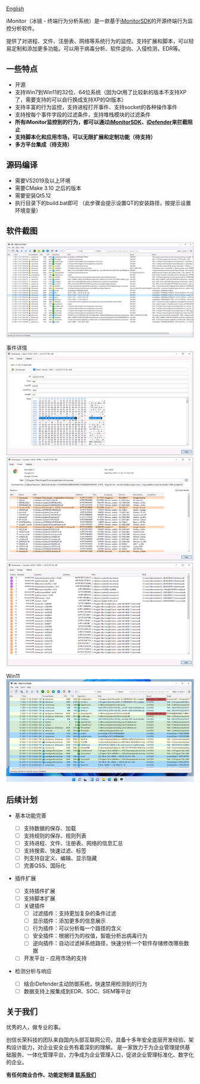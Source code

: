 [English](./README_EN.md) 

iMonitor（冰镜 - 终端行为分析系统）是一款基于[iMonitorSDK](https://github.com/wecooperate/iMonitorSDK)的开源终端行为监控分析软件。

提供了对进程、文件、注册表、网络等系统行为的监控。支持扩展和脚本，可以轻易定制和添加更多功能。可以用于病毒分析、软件逆向、入侵检测，EDR等。

## 一些特点

-   开源
-   支持Win7到Win11的32位、64位系统（因为Qt用了比较新的版本不支持XP了，需要支持的可以自行换成支持XP的Qt版本）
-   支持丰富的行为监控，支持进程打开事件、支持socket的各种操作事件
-   支持按每个事件字段的过滤条件，支持堆栈模块的过滤条件
-   **所有iMonitor监控到的行为，都可以通过[iMonitorSDK](https://github.com/wecooperate/iMonitorSDK)、[iDefender](https://github.com/wecooperate/iDefender)来拦截阻止**
-   **支持脚本化和应用市场，可以无限扩展和定制功能（待支持）**
-   **多方平台集成（待支持）**

## 源码编译

-   需要VS2019及以上环境
-   需要CMake 3.10 之后的版本
-   需要安装Qt5.12
-   执行目录下的build.bat即可 （此步骤会提示设置QT的安装路径，按提示设置环境变量）

## 软件截图

![normal](./doc/normal.png)

事件详情
![](./doc/bin.png)
![process](./doc/process.png)
![callstack](./doc/callstack.png)

Win11
![color](./doc/color.png)

## 后续计划

- 基本功能完善

  - [ ] 支持数据的保存、加载
  - [ ] 支持规则的保存、规则列表
  - [ ] 支持进程、文件、注册表、网络的信息汇总
  - [ ] 支持搜索、快速过滤、标签
  - [ ] 列支持自定义、编辑、显示隐藏
  - [ ] 完善QSS、国际化
- 插件扩展

  - [ ] 支持插件扩展
  - [ ] 支持脚本扩展
  - [ ] 关键插件
    - [ ] 过滤插件：支持更加复杂的条件过滤
    - [ ] 显示插件：添加更多的信息展示
    - [ ] 行为插件：可以分析每一个路径的含义
    - [ ] 安全插件：根据行为的权值，智能分析出病毒行为
    - [ ] 逆向插件：自动过滤掉系统路径，快速分析一个软件存储修改哪些数据
  - [ ] 开发平台 - 应用市场的支持
- 检测分析与响应

  - [ ] 结合iDefender主动防御系统，快速禁用检测到的行为
  - [ ] 数据支持上报集成到EDR、SOC、SIEM等平台

## 关于我们

优秀的人，做专业的事。

创信长荣科技的团队来自国内头部互联网公司，具备十多年安全底层开发经验、架构设计能力，对企业安全业务有着深刻的理解。 是一家致力于为企业管理提供基础服务、一体化管理平台，力争成为企业管理入口，促进企业管理标准化、数字化的企业。



**有任何商业合作、功能定制请 [联系我们](mailto://admin@iMonitorSDK.com)**
